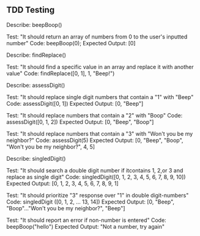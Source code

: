 TDD Testing
-----------
Describe: beepBoop()

Test: "It should return an array of numbers from 0 to the user's inputted number"
Code: beepBoop(0);
Expected Output: [0]

Describe: findReplace()

Test: "It should find a specific value in an array and replace it with another value"
Code: findReplace([0, 1], 1, "Beep!")

Describe: assessDigit()

Test: "It should replace single digit numbers that contain a "1" with "Beep"
Code: assessDigit([0, 1])
Expected Output: [0, "Beep"]

Test: "It should replace numbers that contain a "2" with "Boop"
Code: assessDigit([0, 1, 2])
Expected Output: [0, "Beep", "Boop"]

Test: "It should replace numbers that contain a "3" with "Won't you be my neighbor?"
Code: assessDigit(5)
Expected Output: [0, "Beep", "Boop", "Won't you be my neighbor?", 4, 5]

Describe: singledDigit()

Test: "It should search a double digit number if itcontains 1, 2,or 3 and replace as single digit"
Code: singledDigit([0, 1, 2, 3, 4, 5, 6, 7, 8, 9, 10])
Expected Output: [0, 1, 2, 3, 4, 5, 6, 7, 8, 9, 1]

Test: "It should prioritize "3" response over "1" in double digit-numbers"
Code: singledDigit ([0, 1, 2, ... 13, 14])
Expected Output: [0, "Beep", "Boop"..."Won't you be my neighbor?", "Beep"]

Test: "It should report an error if non-number is entered"
Code: beepBoop("hello")
Expected Output: "Not a number, try again"